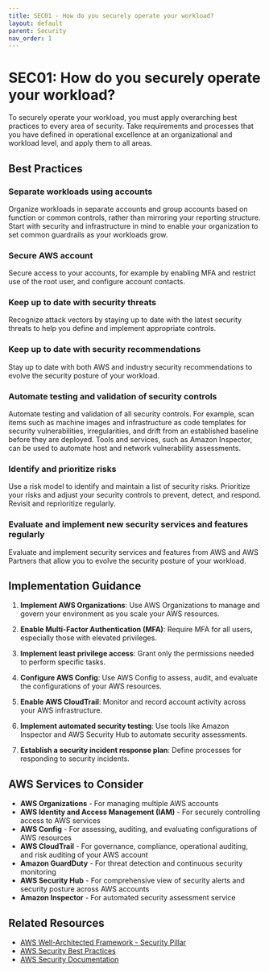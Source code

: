 ```yaml
---
title: SEC01 - How do you securely operate your workload?
layout: default
parent: Security
nav_order: 1
---
```


# SEC01: How do you securely operate your workload?

To securely operate your workload, you must apply overarching best practices to every area of security. Take requirements and processes that you have defined in operational excellence at an organizational and workload level, and apply them to all areas.

## Best Practices

### Separate workloads using accounts
Organize workloads in separate accounts and group accounts based on function or common controls, rather than mirroring your reporting structure. Start with security and infrastructure in mind to enable your organization to set common guardrails as your workloads grow.

### Secure AWS account
Secure access to your accounts, for example by enabling MFA and restrict use of the root user, and configure account contacts.

### Keep up to date with security threats
Recognize attack vectors by staying up to date with the latest security threats to help you define and implement appropriate controls.

### Keep up to date with security recommendations
Stay up to date with both AWS and industry security recommendations to evolve the security posture of your workload.

### Automate testing and validation of security controls
Automate testing and validation of all security controls. For example, scan items such as machine images and infrastructure as code templates for security vulnerabilities, irregularities, and drift from an established baseline before they are deployed. Tools and services, such as Amazon Inspector, can be used to automate host and network vulnerability assessments.

### Identify and prioritize risks
Use a risk model to identify and maintain a list of security risks. Prioritize your risks and adjust your security controls to prevent, detect, and respond. Revisit and reprioritize regularly.

### Evaluate and implement new security services and features regularly
Evaluate and implement security services and features from AWS and AWS Partners that allow you to evolve the security posture of your workload.

## Implementation Guidance

1. **Implement AWS Organizations**: Use AWS Organizations to manage and govern your environment as you scale your AWS resources.

2. **Enable Multi-Factor Authentication (MFA)**: Require MFA for all users, especially those with elevated privileges.

3. **Implement least privilege access**: Grant only the permissions needed to perform specific tasks.

4. **Configure AWS Config**: Use AWS Config to assess, audit, and evaluate the configurations of your AWS resources.

5. **Enable AWS CloudTrail**: Monitor and record account activity across your AWS infrastructure.

6. **Implement automated security testing**: Use tools like Amazon Inspector and AWS Security Hub to automate security assessments.

7. **Establish a security incident response plan**: Define processes for responding to security incidents.

## AWS Services to Consider

- **AWS Organizations** - For managing multiple AWS accounts
- **AWS Identity and Access Management (IAM)** - For securely controlling access to AWS services
- **AWS Config** - For assessing, auditing, and evaluating configurations of AWS resources
- **AWS CloudTrail** - For governance, compliance, operational auditing, and risk auditing of your AWS account
- **Amazon GuardDuty** - For threat detection and continuous security monitoring
- **AWS Security Hub** - For comprehensive view of security alerts and security posture across AWS accounts
- **Amazon Inspector** - For automated security assessment service

## Related Resources

- [AWS Well-Architected Framework - Security Pillar](https://docs.aws.amazon.com/wellarchitected/latest/security-pillar/welcome.html)
- [AWS Security Best Practices](https://aws.amazon.com/architecture/security-identity-compliance/)
- [AWS Security Documentation](https://docs.aws.amazon.com/security/)
